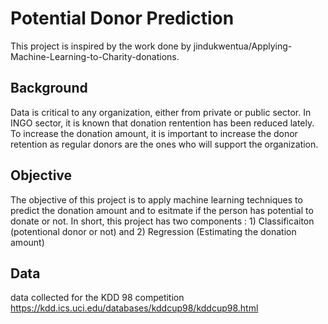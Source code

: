 # Potential Donor Prediction
This project is inspired by the work done by jindukwentua/Applying-Machine-Learning-to-Charity-donations. 

## Background
Data is critical to any organization, either from private or public sector. In INGO sector, it is known that donation rentention has been reduced lately. To increase the donation amount, it is important to increase the donor retention as regular donors are the ones who will support the organization. 

## Objective
The objective of this project is to apply machine learning techniques to predict the donation amount and to esitmate if the person has potential to donate or not. In short, this project has two components : 1) Classificaiton (potentional donor or not) and 2) Regression (Estimating the donation amount)


## Data
data collected for the KDD 98 competition https://kdd.ics.uci.edu/databases/kddcup98/kddcup98.html 




